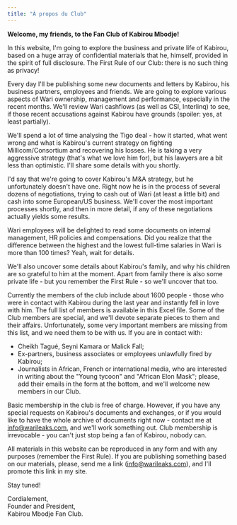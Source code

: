 ```yaml
---
title: "À propos du Club"
---
```


**Welcome, my friends, to the Fan Club of Kabirou Mbodje!**

In this website, I'm going to explore the business and private life of Kabirou, based on a huge array of confidential materials that he, himself, provided in the spirit of full disclosure. The First Rule of our Club: there is no such thing as privacy!

Every day I'll be publishing some new documents and letters by Kabirou, his business partners, employees and friends. We are going to explore various aspects of Wari ownership, management and performance, especially in the recent months. We'll review Wari cashflows (as well as CSI, Interlinq) to see, if those recent accusations against Kabirou have grounds (spoiler: yes, at least partially).

We'll spend a lot of time analysing the Tigo deal - how it started, what went wrong and what is Kabirou's current strategy on fighting Millicom/Consortium and recovering his losses. He is taking a very aggressive strategy (that's what we love him for), but his lawyers are a bit less than optimistic. I'll share some details with you shortly.

I'd say that we're going to cover Kabirou's M&A strategy, but he unfortunately doesn't have one. Right now he is in the process of several dozens of negotiations, trying to cash out of Wari (at least a little bit) and cash into some European/US business. We'll cover the most important processes shortly, and then in more detail, if any of these negotiations actually yields some results.

Wari employees will be delighted to read some documents on internal management, HR policies and compensations. Did you realize that the difference between the highest and the lowest full-time salaries in Wari is more than 100 times? Yeah, wait for details.

We'll also uncover some details about Kabirou's family, and why his children are so grateful to him at the moment. Apart from family there is also some private life - but you remember the First Rule - so we'll uncover that too.

Currently the members of the club include about 1600 people - those who were in contact with Kabirou during the last year and instantly fell in love with him. The full list of members is available in this Excel file. Some of the Club members are special, and we'll devote separate pieces to them and their affairs.
Unfortunately, some very important members are missing from this list, and we need them to be with us. If you are in contact with:
- Cheikh Tagué, Seyni Kamara or Malick Fall;
- Ex-partners, business associates or employees unlawfully fired by Kabirou;
- Journalists in African, French or international media, who are interested in writing about the "Young tycoon" and "African Elon Mask";
please, add their emails in the form at the bottom, and we'll welcome new members in our Club.

Basic membership in the club is free of charge. However, if you have any special requests on Kabirou's documents and exchanges, or if you would like to have the whole archive of documents right now - contact me at info@warileaks.com, and we'll work something out. Club membership is irrevocable - you can't just stop being a fan of Kabirou, nobody can.

All materials in this website can be reproduced in any form and with any purposes (remember the First Rule). If you are publishing something based on our materials, please, send me a link (info@warileaks.com), and I'll promote this link in my site.

Stay tuned!

Cordialement, <br/>Founder and President,<br/>Kabirou Mbodje Fan Club.
